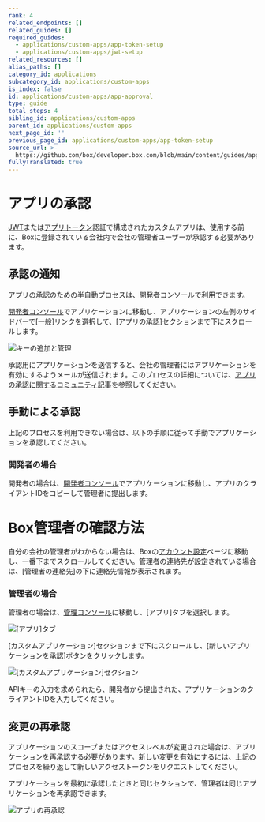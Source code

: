```yaml
---
rank: 4
related_endpoints: []
related_guides: []
required_guides:
  - applications/custom-apps/app-token-setup
  - applications/custom-apps/jwt-setup
related_resources: []
alias_paths: []
category_id: applications
subcategory_id: applications/custom-apps
is_index: false
id: applications/custom-apps/app-approval
type: guide
total_steps: 4
sibling_id: applications/custom-apps
parent_id: applications/custom-apps
next_page_id: ''
previous_page_id: applications/custom-apps/app-token-setup
source_url: >-
  https://github.com/box/developer.box.com/blob/main/content/guides/applications/custom-apps/app-approval.md
fullyTranslated: true
---
```

# アプリの承認

[JWT][jwt]または[アプリトークン][app-token]認証で構成されたカスタムアプリは、使用する前に、Boxに登録されている会社内で会社の管理者ユーザーが承認する必要があります。

## 承認の通知

アプリの承認のための半自動プロセスは、開発者コンソールで利用できます。

[開発者コンソール][devconsole]でアプリケーションに移動し、アプリケーションの左側のサイドバーで\[一般]リンクを選択して、\[アプリの承認]セクションまで下にスクロールします。

<ImageFrame border width="400" center>

![キーの追加と管理](../images/app-authorization.png)

</ImageFrame>

承認用にアプリケーションを送信すると、会社の管理者にはアプリケーションを有効にするようメールが送信されます。このプロセスの詳細については、[アプリの承認に関するコミュニティ記事][app-auth]を参照してください。

## 手動による承認

上記のプロセスを利用できない場合は、以下の手順に従って手動でアプリケーションを承認してください。

### 開発者の場合

開発者の場合は、[開発者コンソール][devconsole]でアプリケーションに移動し、アプリのクライアントIDをコピーして管理者に提出します。

<Message>

# Box管理者の確認方法

自分の会社の管理者がわからない場合は、Boxの[アカウント設定][settings]ページに移動し、一番下までスクロールしてください。管理者の連絡先が設定されている場合は、\[管理者の連絡先]の下に連絡先情報が表示されます。

</Message>

### 管理者の場合

管理者の場合は、[管理コンソール][adminconsole]に移動し、\[アプリ]タブを選択します。

<ImageFrame border center>

![\[アプリ\]タブ](../images/apps.png)

</ImageFrame>

\[カスタムアプリケーション]セクションまで下にスクロールし、\[新しいアプリケーションを承認]ボタンをクリックします。

<ImageFrame border center>

![\[カスタムアプリケーション\]セクション](../images/custom-apps.png)

</ImageFrame>

APIキーの入力を求められたら、開発者から提出された、アプリケーションのクライアントIDを入力してください。

## 変更の再承認

アプリケーションのスコープまたはアクセスレベルが変更された場合は、アプリケーションを再承認する必要があります。新しい変更を有効にするには、上記のプロセスを繰り返して新しいアクセストークンをリクエストしてください。

アプリケーションを最初に承認したときと同じセクションで、管理者は同じアプリケーションを再承認できます。

<ImageFrame border center>

![アプリの再承認](../images/app-reauthorize.png)

</ImageFrame>

[devconsole]: https://app.box.com/developers/console

[settings]: https://app.box.com/account

[adminconsole]: https://app.box.com/master/settings/custom

[jwt]: g://authentication/jwt

[app-token]: g://authentication/app-token

[app-auth]: https://community.box.com/t5/Managing-Developer-Sandboxes/Authorizing-Apps-in-the-Box-App-Approval-Process/ta-p/77293
